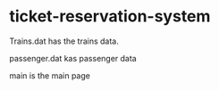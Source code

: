 # ticket-reservation-system
Trains.dat has the trains data.

passenger.dat kas passenger data

main is the main page
